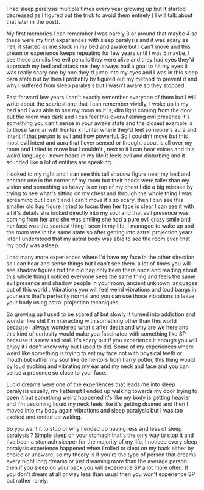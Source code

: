 I had sleep paralysis multiple times every year growing up but it started decreased as I figured out the trick to avoid them entirely ( I will talk about that later in the post).

My first memories I can remember I was barely 3 or around that maybe 4 so these were my first experiences with sleep paralysis and it was scary as hell, it started as me stuck in my bed and awake but I can't move and this dream or experience keeps repeating for few years until I was 5 maybe, I see these pencils like evil pencils they were alive and they had eyes they'd approach my bed and attack me they always had a goal to hit my eyes it was really scary one by one they'd jump into my eyes and I was in this sleep para state but by then I probably by figured out my method to prevent it and why I suffered from sleep paralysis but I wasn't aware so they stopped.

Fast forward few years I can't exactly remember everyone of them but I will write about the scariest one that I can remember vividly, I woke up in my bed and I was able to see my room as it is, dim light coming from the door but the room was dark and I can feel this overwhelming evil presence it's something you can't sense in your awake state and the closest example is to those familiar with hunter x hunter where they'd feel someone's aura and intent if that person is evil and how powerful. So I couldn't move but this most evil intent and aura that I ever sensed or thought about is all over my room and I tried to move but I couldn't , next to it I can hear voices and this weird language I never heard in my life it feels evil and disturbing and it sounded like a lot of entities are speaking .

I looked to my right and I can see this tall shadow figure near my bed and another one in the corner of my room but their heads were taller than my vision and something so heavy is on top of my chest I did a big mistake by trying to see what's sitting on my chest and through the whole thing I was screaming but I can't and I can't move it's so scary, then I can see this smaller old hag figure I tried to focus then her face is clear I can see it with all it's details she looked directly into my soul and that evil presence was coming from her and she was smiling she had a pure evil crazy smile and her face was the scariest thing I seen in my life. I managed to wake up and the room was in the same state so after getting into astral projection years later I understood that my astral body was able to see the room even that my body was asleep.

I had many more experiences where I'd have my face in the other direction so I can hear and sense things but I can't see them. a lot of times you will see shadow figures but the old hag only been there once and reading about this whole thing I noticed everyone sees the same thing and feels the same evil presence and shadow people in your room, ancient unknown languages out of this world . Vibrations you will feel weird vibrations and loud bangs in your ears that's perfectly normal and you can use those vibrations to leave your body using astral projection techniques.

So growing up I used to be scared af but slowly It turned into addiction and wonder like shit I'm interacting with something other than this world because I always wondered what's after death and why are we here and this kind of curiosity would make you fascinated with something like SP because it's new and real. It's scary but if you experience it enough you will enjoy it I don't know why but I used to did. Some of my experiences where weird like something is trying to eat my face not with physical teeth or mouth but rather my soul like dementors from harry potter, this thing would by loud sucking and vibrating my ear and my neck and face and you can sense a presence so close to your face.

Lucid dreams were one of the experiences that leads me into sleep paralysis usually, my l attempt I ended up walking towards my door trying to open it but something weird happened it's like my body is getting heavier and I'm becoming liquid my neck feels like it's getting drained and then I moved into my body again vibrations and sleep paralysis but I was too excited and ended up waking.

So you want it to stop or why I ended up having less and less of sleep paralysis ? Simple sleep on your stomach that's the only way to stop it and I've been a stomach sleeper for the majority of my life, I noticed every sleep paralysis experience happened when I rolled or slept on my back either by choice or unaware, so my theory is if you're the type of person that dreams every night long dreams or just dreaming more than the average person then if you sleep on your back you will experience SP a lot more often. If you don't dream at all or way less than usual then you won't experience SP but rather rarely.